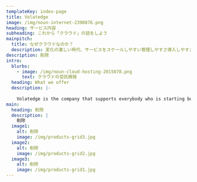 ```yaml
---
templateKey: index-page
title: Volatedge
image: /img/noun-internet-2390876.png
heading: サービス内容
subheading: これから「クラウド」の話をしよう
mainpitch:
  title: なぜクラウドなのか？
  description: 変化の激しい時代、サービスをスケールしやすい管理しやすさ導入しやすさ安心安定
description: 削除
intro:
  blurbs:
    - image: /img/noun-cloud-hosting-2015878.png
      text: クラウドの受託開発
  heading: What we offer
  description: |-
    
    Volatedge is the company that supports everybody who is starting business.
main:
  heading: 削除
  description: |
    削除
  image1:
    alt: 削除
    image: /img/products-grid3.jpg
  image2:
    alt: 削除
    image: /img/products-grid2.jpg
  image3:
    alt: 削除
    image: /img/products-grid1.jpg
---
```


